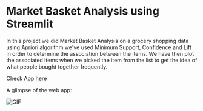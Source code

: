 # Market Basket Analysis using Streamlit

In this project we did Market Basket Analysis on a grocery shopping data using Apriori algorithm we've used Minimum Support, Confidence and Lift in order to determine the association between the items. We have then plot the associated items when we picked the item from the list to get the idea of what people bought together frequently.

Check App [here](https://share.streamlit.io/yogeshkumar22/market_basket_analysis_streamlit_app/main/mba_app.py)

A glimpse of the web app:

![GIF](mba_streamlitt.gif)
